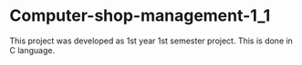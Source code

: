 # Computer-shop-management-1_1

This project was developed as 1st year 1st semester project. This is done in C language.
